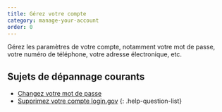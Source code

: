```yaml
---
title: Gérez votre compte
category: manage-your-account
order: 0
---
```


Gérez les paramètres de votre compte, notamment votre mot de passe, votre numéro de téléphone, votre adresse électronique, etc.

## Sujets de dépannage courants

- [Changez votre mot de passe](site.baseurl/help/manage-your-account/change-your-password/)
- [Supprimez votre compte login.gov](site.baseurl/help/manage-your-account/delete-your-account/)
{: .help-question-list}
